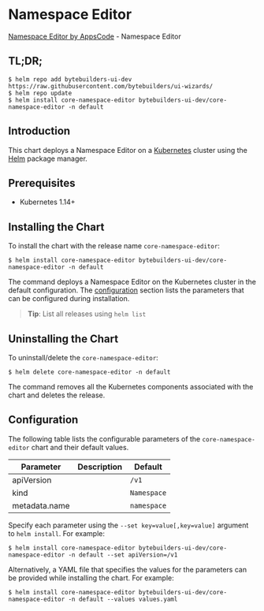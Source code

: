 # Namespace Editor

[Namespace Editor by AppsCode](https://byte.builders) - Namespace Editor

## TL;DR;

```console
$ helm repo add bytebuilders-ui-dev https://raw.githubusercontent.com/bytebuilders/ui-wizards/
$ helm repo update
$ helm install core-namespace-editor bytebuilders-ui-dev/core-namespace-editor -n default
```

## Introduction

This chart deploys a Namespace Editor on a [Kubernetes](http://kubernetes.io) cluster using the [Helm](https://helm.sh) package manager.

## Prerequisites

- Kubernetes 1.14+

## Installing the Chart

To install the chart with the release name `core-namespace-editor`:

```console
$ helm install core-namespace-editor bytebuilders-ui-dev/core-namespace-editor -n default
```

The command deploys a Namespace Editor on the Kubernetes cluster in the default configuration. The [configuration](#configuration) section lists the parameters that can be configured during installation.

> **Tip**: List all releases using `helm list`

## Uninstalling the Chart

To uninstall/delete the `core-namespace-editor`:

```console
$ helm delete core-namespace-editor -n default
```

The command removes all the Kubernetes components associated with the chart and deletes the release.

## Configuration

The following table lists the configurable parameters of the `core-namespace-editor` chart and their default values.

|   Parameter   | Description |   Default   |
|---------------|-------------|-------------|
| apiVersion    |             | `/v1`       |
| kind          |             | `Namespace` |
| metadata.name |             | `namespace` |


Specify each parameter using the `--set key=value[,key=value]` argument to `helm install`. For example:

```console
$ helm install core-namespace-editor bytebuilders-ui-dev/core-namespace-editor -n default --set apiVersion=/v1
```

Alternatively, a YAML file that specifies the values for the parameters can be provided while
installing the chart. For example:

```console
$ helm install core-namespace-editor bytebuilders-ui-dev/core-namespace-editor -n default --values values.yaml
```
